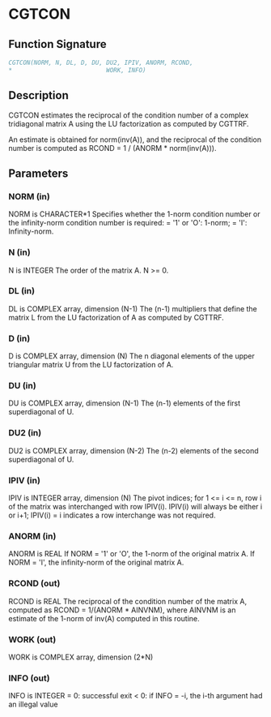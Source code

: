 # CGTCON

## Function Signature

```fortran
CGTCON(NORM, N, DL, D, DU, DU2, IPIV, ANORM, RCOND,
*                          WORK, INFO)
```

## Description


 CGTCON estimates the reciprocal of the condition number of a complex
 tridiagonal matrix A using the LU factorization as computed by
 CGTTRF.

 An estimate is obtained for norm(inv(A)), and the reciprocal of the
 condition number is computed as RCOND = 1 / (ANORM * norm(inv(A))).

## Parameters

### NORM (in)

NORM is CHARACTER*1 Specifies whether the 1-norm condition number or the infinity-norm condition number is required: = '1' or 'O': 1-norm; = 'I': Infinity-norm.

### N (in)

N is INTEGER The order of the matrix A. N >= 0.

### DL (in)

DL is COMPLEX array, dimension (N-1) The (n-1) multipliers that define the matrix L from the LU factorization of A as computed by CGTTRF.

### D (in)

D is COMPLEX array, dimension (N) The n diagonal elements of the upper triangular matrix U from the LU factorization of A.

### DU (in)

DU is COMPLEX array, dimension (N-1) The (n-1) elements of the first superdiagonal of U.

### DU2 (in)

DU2 is COMPLEX array, dimension (N-2) The (n-2) elements of the second superdiagonal of U.

### IPIV (in)

IPIV is INTEGER array, dimension (N) The pivot indices; for 1 <= i <= n, row i of the matrix was interchanged with row IPIV(i). IPIV(i) will always be either i or i+1; IPIV(i) = i indicates a row interchange was not required.

### ANORM (in)

ANORM is REAL If NORM = '1' or 'O', the 1-norm of the original matrix A. If NORM = 'I', the infinity-norm of the original matrix A.

### RCOND (out)

RCOND is REAL The reciprocal of the condition number of the matrix A, computed as RCOND = 1/(ANORM * AINVNM), where AINVNM is an estimate of the 1-norm of inv(A) computed in this routine.

### WORK (out)

WORK is COMPLEX array, dimension (2*N)

### INFO (out)

INFO is INTEGER = 0: successful exit < 0: if INFO = -i, the i-th argument had an illegal value

